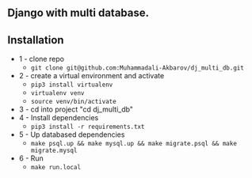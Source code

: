 ## Django with multi database.

## Installation
* 1 - clone repo
   - ```git clone git@github.com:Muhammadali-Akbarov/dj_multi_db.git```
* 2 - create a virtual environment and activate
  - ```pip3 install virtualenv```
  - ```virtualenv venv```
  - ```source venv/bin/activate```
* 3 - cd into project "cd dj_multi_db"
* 4 - Install dependencies
  - ```pip3 install -r requirements.txt```
* 5 - Up databased dependencies
  - ```make psql.up && make mysql.up && make migrate.psql && make migrate.mysql```
* 6 - Run
  - ```make run.local```
